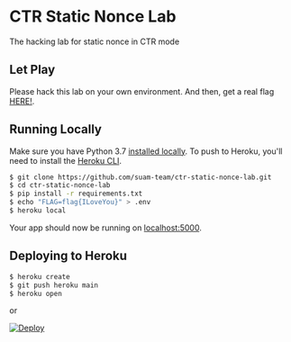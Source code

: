 # CTR Static Nonce Lab

The hacking lab for static nonce in CTR mode

## Let Play

Please hack this lab on your own environment. And then, get a real flag [HERE!](https://ctr-static-nonce-lab.herokuapp.com/).

## Running Locally

Make sure you have Python 3.7 [installed locally](http://install.python-guide.org). To push to Heroku, you'll need to install the [Heroku CLI](https://devcenter.heroku.com/articles/heroku-cli).

```sh
$ git clone https://github.com/suam-team/ctr-static-nonce-lab.git
$ cd ctr-static-nonce-lab
$ pip install -r requirements.txt
$ echo "FLAG=flag{ILoveYou}" > .env
$ heroku local
```

Your app should now be running on [localhost:5000](http://localhost:5000/).

## Deploying to Heroku

```sh
$ heroku create
$ git push heroku main
$ heroku open
```
or

[![Deploy](https://www.herokucdn.com/deploy/button.svg)](https://heroku.com/deploy)